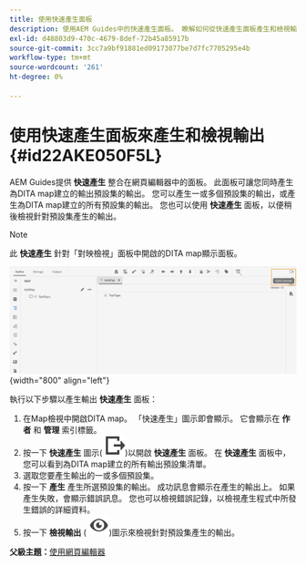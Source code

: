 ```yaml
---
title: 使用快速產生面板
description: 使用AEM Guides中的快速產生面板。 瞭解如何從快速產生面板產生和檢視輸出。
exl-id: d48803d9-470c-4679-8def-72b45a85917b
source-git-commit: 3cc7a9bf91881ed09173077be7d7fc7705295e4b
workflow-type: tm+mt
source-wordcount: '261'
ht-degree: 0%

---
```


# 使用快速產生面板來產生和檢視輸出 {#id22AKE050F5L}

AEM Guides提供 **快速產生** 整合在網頁編輯器中的面板。 此面板可讓您同時產生為DITA map建立的輸出預設集的輸出。 您可以產生一或多個預設集的輸出，或產生為DITA map建立的所有預設集的輸出。 您也可以使用 **快速產生** 面板，以便稍後檢視針對預設集產生的輸出。

>[!NOTE]
>
> 此 **快速產生** 針對「對映檢視」面板中開啟的DITA map顯示面板。

![](images/quick-generate-map-view.png){width="800" align="left"}

執行以下步驟以產生輸出 **快速產生** 面板：

1. 在Map檢視中開啟DITA map。 「快速產生」圖示即會顯示。 它會顯示在 **作者** 和 **管理** 索引標籤。
1. 按一下 **快速產生** 圖示\( ![](images/quick-generate-icon.svg)\)以開啟 **快速產生** 面板。 在 **快速產生** 面板中，您可以看到為DITA map建立的所有輸出預設集清單。
1. 選取您要產生輸出的一或多個預設集。
1. 按一下 **產生** 產生所選預設集的輸出。 成功訊息會顯示在產生的輸出上。 如果產生失敗，會顯示錯誤訊息。 您也可以檢視錯誤記錄，以檢視產生程式中所發生錯誤的詳細資料。
1. 按一下 **檢視輸出** \( ![](images/view-output-icon.svg)\)圖示來檢視針對預設集產生的輸出。

**父級主題：**[&#x200B;使用網頁編輯器](web-editor.md)
